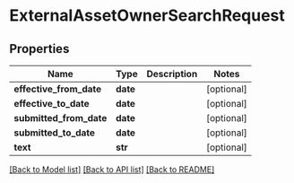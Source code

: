 # ExternalAssetOwnerSearchRequest

## Properties
Name | Type | Description | Notes
------------ | ------------- | ------------- | -------------
**effective_from_date** | **date** |  | [optional] 
**effective_to_date** | **date** |  | [optional] 
**submitted_from_date** | **date** |  | [optional] 
**submitted_to_date** | **date** |  | [optional] 
**text** | **str** |  | [optional] 

[[Back to Model list]](../README.md#documentation-for-models) [[Back to API list]](../README.md#documentation-for-api-endpoints) [[Back to README]](../README.md)

